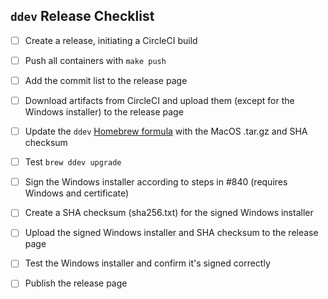## `ddev` Release Checklist 

- [ ] Create a release, initiating a CircleCI build
- [ ] Push all containers with `make push`
- [ ] Add the commit list to the release page
- [ ] Download artifacts from CircleCI and upload them (except for the Windows installer) to the release page
- [ ] Update the `ddev` [Homebrew formula](https://github.com/drud/homebrew-ddev) with the MacOS .tar.gz and SHA checksum
- [ ] Test `brew ddev upgrade`
- [ ] Sign the Windows installer according to steps in #840 (requires Windows and certificate)
- [ ] Create a SHA checksum (sha256.txt) for the signed Windows installer
- [ ] Upload the signed Windows installer and SHA checksum to the release page
- [ ] Test the Windows installer and confirm it's signed correctly
- [ ] Publish the release page 

